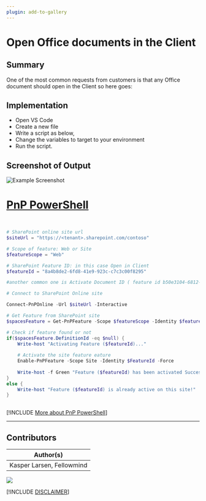 ```yaml
---
plugin: add-to-gallery
---
```


# Open Office documents in the Client

## Summary

One of the most common requests from customers is that any Office document should open in the Client so here goes:

## Implementation

- Open VS Code
- Create a new file
- Write a script as below,
- Change the variables to target to your environment
- Run the script.

## Screenshot of Output

![Example Screenshot](assets/example.png)

# [PnP PowerShell](#tab/pnpps)
```powershell


# SharePoint online site url
$siteUrl = "https://<tenant>.sharepoint.com/contoso"

# Scope of feature: Web or Site
$featureScope = "Web"

# SharePoint Feature ID: in this case Open in Client
$featureId = "8a4b8de2-6fd8-41e9-923c-c7c3c00f8295"	

#another common one is Activate Document ID ( feature id b50e3104-6812-424f-a011-cc90e6327318)

# Connect to SharePoint Online site  

Connect-PnPOnline -Url $siteUrl -Interactive

# Get Feature from SharePoint site
$spacesFeature = Get-PnPFeature -Scope $featureScope -Identity $featureId

# Check if feature found or not
if($spacesFeature.DefinitionId -eq $null) {  
    Write-host "Activating Feature ($featureId)..." 
	
    # Activate the site feature eature
    Enable-PnPFeature -Scope Site -Identity $FeatureId -Force
 
    Write-host -f Green "Feature ($featureId) has been activated Successfully!"
}
else {
    Write-host "Feature ($featureId) is already active on this site!"
}   
   

```
[!INCLUDE [More about PnP PowerShell](../../docfx/includes/MORE-PNPPS.md)]
***

## Contributors

| Author(s) |
|-----------|
| Kasper Larsen, Fellowmind|


<img src="https://m365-visitor-stats.azurewebsites.net/script-samples/scripts/spo-open-doc-in-client?labelText=Visitors" class="img-visitor" aria-hidden="true" />


[!INCLUDE [DISCLAIMER](../../docfx/includes/DISCLAIMER.md)]
